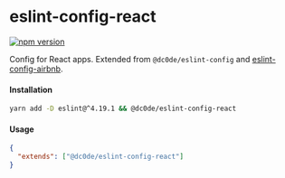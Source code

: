 # eslint-config-react

[![npm version](https://badge.fury.io/js/%40dc0de%2Feslint-config-react.svg)](https://badge.fury.io/js/%40dc0de%2Feslint-config-react)

Config for React apps. Extended from `@dc0de/eslint-config` and [eslint-config-airbnb](https://github.com/airbnb/javascript/tree/master/packages/eslint-config-airbnb).

#### Installation

```bash
yarn add -D eslint@^4.19.1 && @dc0de/eslint-config-react
```

#### Usage

```json
{
  "extends": ["@dc0de/eslint-config-react"]
}
```
